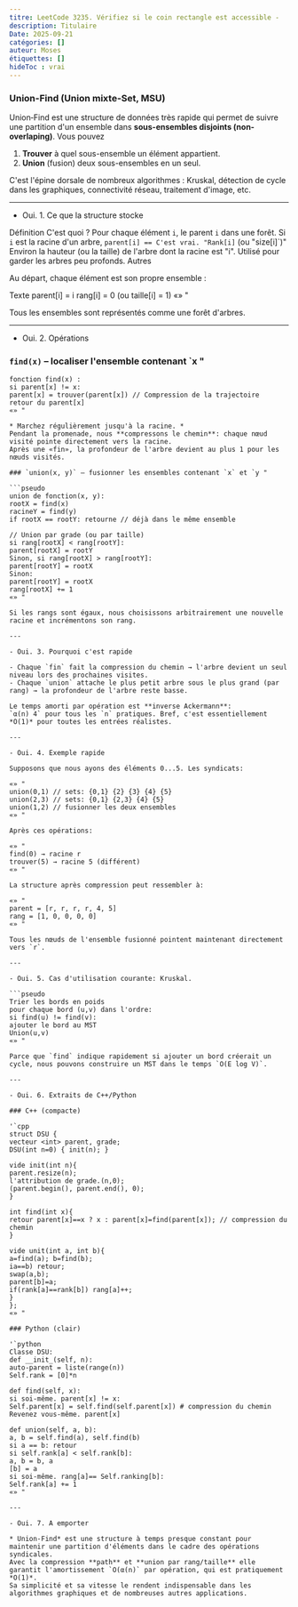 ```yaml
---
titre: LeetCode 3235. Vérifiez si le coin rectangle est accessible -
description: Titulaire
Date: 2025-09-21
catégories: []
auteur: Moses
étiquettes: []
hideToc : vrai
---
```

### Union-Find (Union mixte-Set, MSU)

Union‐Find est une structure de données très rapide qui permet de suivre une partition d'un ensemble dans **sous-ensembles disjoints (non-overlaping)**.
Vous pouvez

1. **Trouver** à quel sous-ensemble un élément appartient.
2. **Union** (fusion) deux sous-ensembles en un seul.

C'est l'épine dorsale de nombreux algorithmes : Kruskal, détection de cycle dans les graphiques, connectivité réseau, traitement d'image, etc.

---

- Oui. 1. Ce que la structure stocke

Définition
C'est quoi ?
Pour chaque élément `i`, le parent `i` dans une forêt. Si `i` est la racine d'un arbre, `parent[i] == C'est vrai.
"Rank[i]` (ou "size[i]`)" Environ la hauteur (ou la taille) de l'arbre dont la racine est "i". Utilisé pour garder les arbres peu profonds. Autres

Au départ, chaque élément est son propre ensemble :

Texte
parent[i] = i
rang[i] = 0 (ou taille[i] = 1)
«» "

Tous les ensembles sont représentés comme une forêt d'arbres.

---

- Oui. 2. Opérations

### `find(x)` – localiser l'ensemble contenant `x "

```pseudo
fonction find(x) :
si parent[x] != x:
parent[x] = trouver(parent[x]) // Compression de la trajectoire
retour du parent[x]
«» "

* Marchez régulièrement jusqu'à la racine. *
Pendant la promenade, nous **compressons le chemin**: chaque nœud visité pointe directement vers la racine.
Après une «fin», la profondeur de l'arbre devient au plus 1 pour les nœuds visités.

### `union(x, y)` – fusionner les ensembles contenant `x` et `y "

```pseudo
union de fonction(x, y):
rootX = find(x)
racineY = find(y)
if rootX == rootY: retourne // déjà dans le même ensemble

// Union par grade (ou par taille)
si rang[rootX] < rang[rootY]:
parent[rootX] = rootY
Sinon, si rang[rootX] > rang[rootY]:
parent[rootY] = rootX
Sinon:
parent[rootY] = rootX
rang[rootX] += 1
«» "

Si les rangs sont égaux, nous choisissons arbitrairement une nouvelle racine et incrémentons son rang.

---

- Oui. 3. Pourquoi c'est rapide

- Chaque `fin` fait la compression du chemin → l'arbre devient un seul niveau lors des prochaines visites.
- Chaque `union` attache le plus petit arbre sous le plus grand (par rang) → la profondeur de l'arbre reste basse.

Le temps amorti par opération est **inverse Ackermann**:
`α(n) 4` pour tous les `n` pratiques. Bref, c'est essentiellement *O(1)* pour toutes les entrées réalistes.

---

- Oui. 4. Exemple rapide

Supposons que nous ayons des éléments 0...5. Les syndicats:

«» "
union(0,1) // sets: {0,1} {2} {3} {4} {5}
union(2,3) // sets: {0,1} {2,3} {4} {5}
union(1,2) // fusionner les deux ensembles
«» "

Après ces opérations:

«» "
find(0) → racine r
trouver(5) → racine 5 (différent)
«» "

La structure après compression peut ressembler à:

«» "
parent = [r, r, r, r, 4, 5]
rang = [1, 0, 0, 0, 0]
«» "

Tous les nœuds de l'ensemble fusionné pointent maintenant directement vers `r`.

---

- Oui. 5. Cas d'utilisation courante: Kruskal.

```pseudo
Trier les bords en poids
pour chaque bord (u,v) dans l'ordre:
si find(u) != find(v):
ajouter le bord au MST
Union(u,v)
«» "

Parce que `find` indique rapidement si ajouter un bord créerait un cycle, nous pouvons construire un MST dans le temps `O(E log V)`.

---

- Oui. 6. Extraits de C++/Python

### C++ (compacte)

'`cpp
struct DSU {
vecteur <int> parent, grade;
DSU(int n=0) { init(n); }

vide init(int n){
parent.resize(n);
l'attribution de grade.(n,0);
(parent.begin(), parent.end(), 0);
}

int find(int x){
retour parent[x]==x ? x : parent[x]=find(parent[x]); // compression du chemin
}

vide unit(int a, int b){
a=find(a); b=find(b);
ia==b) retour;
swap(a,b);
parent[b]=a;
if(rank[a]==rank[b]) rang[a]++;
}
};
«» "

### Python (clair)

'`python
Classe DSU:
def __init_(self, n):
auto-parent = liste(range(n))
Self.rank = [0]*n

def find(self, x):
si soi-même. parent[x] != x:
Self.parent[x] = self.find(self.parent[x]) # compression du chemin
Revenez vous-même. parent[x]

def union(self, a, b):
a, b = self.find(a), self.find(b)
si a == b: retour
si self.rank[a] < self.rank[b]:
a, b = b, a
[b] = a
si soi-même. rang[a]== Self.ranking[b]:
Self.rank[a] += 1
«» "

---

- Oui. 7. A emporter

* Union‐Find* est une structure à temps presque constant pour maintenir une partition d'éléments dans le cadre des opérations syndicales.
Avec la compression **path** et **union par rang/taille** elle garantit l'amortissement `O(α(n)` par opération, qui est pratiquement *O(1)*.
Sa simplicité et sa vitesse le rendent indispensable dans les algorithmes graphiques et de nombreuses autres applications.